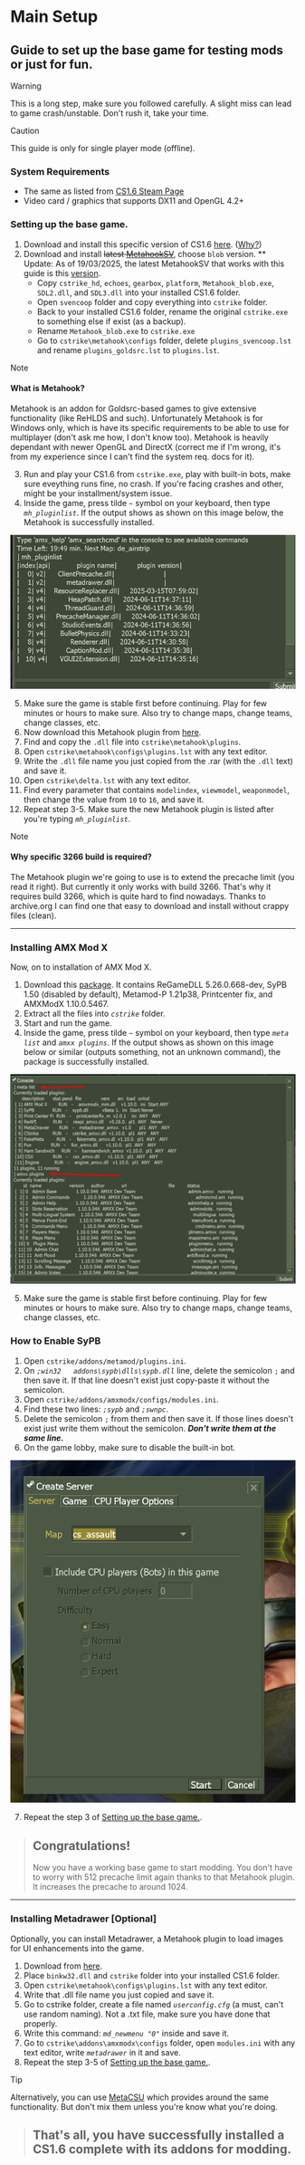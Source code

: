# Main Setup
## Guide to set up the base game for testing mods or just for fun.

> [!WARNING]
> This is a long step, make sure you followed carefully. A slight miss can lead to game crash/unstable.
> Don't rush it, take your time.

> [!CAUTION]
> This guide is only for single player mode (offline).

### System Requirements
- The same as listed from [CS1.6 Steam Page](https://store.steampowered.com/app/10/CounterStrike/)
- Video card / graphics that supports DX11 and OpenGL 4.2+

### Setting up the base game.

1. Download and install this specific version of CS1.6 [here](https://archive.org/details/counter-strike-1.6_202106). ([Why?](#why-must-3266))
2. Download and install ~~latest [MetahookSV](https://github.com/hzqst/MetaHookSv/releases/)~~, choose `blob` version.
** Update: As of 19/03/2025, the latest MetahookSV that works with this guide is this [version](https://github.com/hzqst/MetaHookSv/releases/tag/v20250225b).
   - Copy `cstrike_hd`, `echoes`, `gearbox`, `platform`, `Metahook_blob.exe`, `SDL2.dll`, and `SDL3.dll` into your installed CS1.6 folder.
   - Open `svencoop` folder and copy everything into `cstrike` folder.
   - Back to your installed CS1.6 folder, rename the original `cstrike.exe` to something else if exist (as a backup).
   - Rename `Metahook_blob.exe` to `cstrike.exe`
   - Go to `cstrike\metahook\configs` folder, delete `plugins_svencoop.lst` and rename `plugins_goldsrc.lst` to `plugins.lst`.

> [!NOTE]
> #### What is Metahook?
> Metahook is an addon for Goldsrc-based games to give extensive functionality (like ReHLDS and such). Unfortunately Metahook is for Windows only, which is have its specific requirements to be able to use for multiplayer (don't ask me how, I don't know too). Metahook is heavily dependant with newer OpenGL and DirectX (correct me if I'm wrong, it's from my experience since I can't find the system req. docs for it).

3. Run and play your CS1.6 from `cstrike.exe`, play with built-in bots, make sure eveything runs fine, no crash. If you're facing crashes and other, might be your installment/system issue.
4. Inside the game, press tilde `~` symbol on your keyboard, then type _`mh_pluginlist`_. If the output shows as shown on this image below, the Metahook is successfully installed.

![List of installed Metahook Plugins.](https://github.com/asdian/CS1.6-Tuts/blob/main/Pics/BaseGame/Screenshot_1.png)

5. Make sure the game is stable first before continuing. Play for few minutes or hours to make sure. Also try to change maps, change teams, change classes, etc.
6. Now download this Metahook plugin from [here](https://www.mediafire.com/file/nh8ui1ht070k96u/MH_Precache.rar/file).
7. Find and copy the `.dll` file into `cstrike\metahook\plugins`.
8. Open `cstrike\metahook\configs\plugins.lst` with any text editor.
9. Write the `.dll` file name you just copied from the .rar (with the `.dll` text) and save it.
10. Open `cstrike\delta.lst` with any text editor.
11. Find every parameter that contains `modelindex`, `viewmodel`, `weaponmodel`, then change the value from `10` to `16`, and save it.
12. Repeat step 3-5. Make sure the new Metahook plugin is listed after you're typing _`mh_pluginlist`_.

<a name="why-must-3266"></a>
> [!NOTE]
> #### Why specific 3266 build is required?
> The Metahook plugin we're going to use is to extend the precache limit (you read it right). But currently it only works with build 3266. That's why it requires build 3266, which is quite hard to find nowadays. Thanks to archive.org I can find one that easy to download and install without crappy files (clean).
---
### Installing AMX Mod X
Now, on to installation of AMX Mod X.

1. Download this [package](https://github.com/asdian/CS1.6-Singleplayer-Setup/blob/main/AMX%20Mod%20X%20Starter%20Pack.rar). It contains ReGameDLL 5.26.0.668-dev, SyPB 1.50 (disabled by default), Metamod-P 1.21p38, Printcenter fix, and AMXModX 1.10.0.5467.
2. Extract all the files into _`cstrike`_ folder.
3. Start and run the game.
4. Inside the game, press tilde `~` symbol on your keyboard, then type _`meta list`_ and _`amxx plugins`_. If the output shows as shown on this image below or similar (outputs something, not an unknown command), the package is successfully installed.

![Metamod installed plugin list.](https://github.com/asdian/CS1.6-Tuts/blob/main/Pics/BaseGame/Screenshot_2.png)

5. Make sure the game is stable first before continuing. Play for few minutes or hours to make sure. Also try to change maps, change teams, change classes, etc.

### How to Enable SyPB
1. Open `cstrike/addons/metamod/plugins.ini`.
2. On _`;win32   addons\sypb\dlls\sypb.dll`_ line, delete the semicolon `;` and then save it. If that line doesn't exist just copy-paste it without the semicolon.
3. Open `cstrike/addons/amxmodx/configs/modules.ini`.
4. Find these two lines: _`;sypb`_ and _`;swnpc`_.
5. Delete the semicolon `;` from them and then save it. If those lines doesn't exist just write them without the semicolon. _**Don't write them at the same line.**_
6. On the game lobby, make sure to disable the built-in bot.

![Disable zbot.](https://github.com/asdian/CS1.6-Tuts/blob/main/Pics/BaseGame/Screenshot_3.png)

7. Repeat the step 3 of [Setting up the base game.](https://github.com/asdian/CS1.6-Tuts/blob/main/CS1.6%20Base%20Game%20Tut.md#setting-up-the-base-game).

> Congratulations!
> -
> Now you have a working base game to start modding. You don't have to worry with 512 precache limit again thanks to that Metahook plugin. It increases the precache to around 1024.
---

### Installing Metadrawer [Optional]
Optionally, you can install Metadrawer, a Metahook plugin to load images for UI enhancements into the game.

1. Download from [here](https://gamebanana.com/mods/39420).
2. Place `binkw32.dll` and `cstrike` folder into your installed CS1.6 folder.
3. Open `cstrike\metahook\configs\plugins.lst` with any text editor.
4. Write that .dll file name you just copied and save it.
5. Go to cstrike folder, create a file named _`userconfig.cfg`_ (a must, can't use random naming). Not a .txt file, make sure you have done that properly.
6. Write this command: _`md_newmenu "0"`_ inside and save it.
7. Go to `cstrike\addons\amxmodx\configs` folder, open `modules.ini` with any text editor, write _`metadrawer`_ in it and save.
8. Repeat the step 3-5 of [Setting up the base game.](https://github.com/asdian/CS1.6-Tuts/blob/main/CS1.6%20Base%20Game%20Tut.md#setting-up-the-base-game).

> [!TIP]
> Alternatively, you can use [MetaCSU](https://csumods.blogspot.com/2023/06/cs16-plugin-metahook-mhmetacsu-v02.html) which provides around the same functionality. But don't mix them unless you're know what you're doing.

> That's all, you have successfully installed a CS1.6 complete with its addons for modding.
> -
